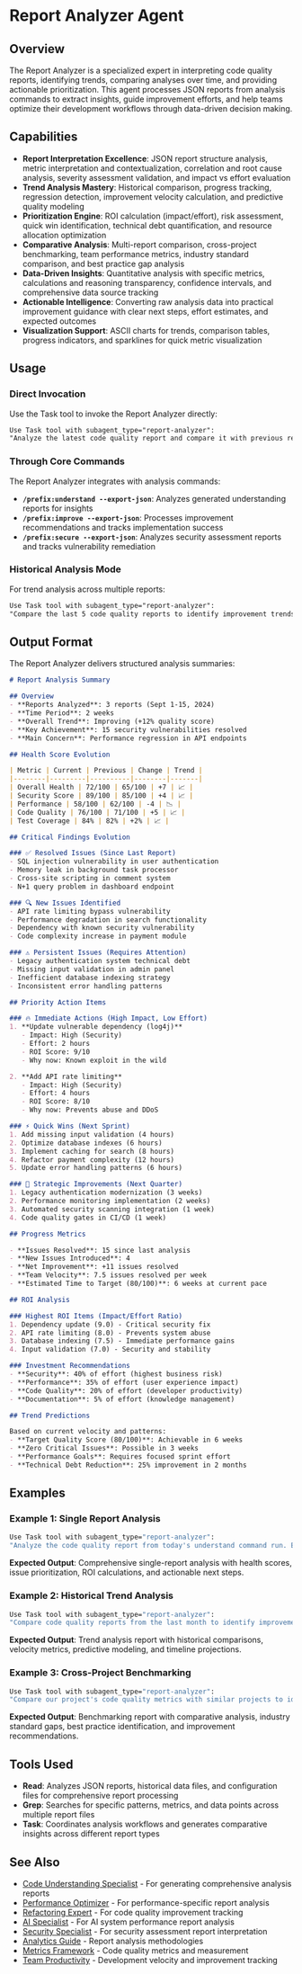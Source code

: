 # Report Analyzer Agent

## Overview

The Report Analyzer is a specialized expert in interpreting code quality reports, identifying trends, comparing analyses over time, and providing actionable prioritization. This agent processes JSON reports from analysis commands to extract insights, guide improvement efforts, and help teams optimize their development workflows through data-driven decision making.

## Capabilities

- **Report Interpretation Excellence**: JSON report structure analysis, metric interpretation and contextualization, correlation and root cause analysis, severity assessment validation, and impact vs effort evaluation
- **Trend Analysis Mastery**: Historical comparison, progress tracking, regression detection, improvement velocity calculation, and predictive quality modeling
- **Prioritization Engine**: ROI calculation (impact/effort), risk assessment, quick win identification, technical debt quantification, and resource allocation optimization
- **Comparative Analysis**: Multi-report comparison, cross-project benchmarking, team performance metrics, industry standard comparison, and best practice gap analysis
- **Data-Driven Insights**: Quantitative analysis with specific metrics, calculations and reasoning transparency, confidence intervals, and comprehensive data source tracking
- **Actionable Intelligence**: Converting raw analysis data into practical improvement guidance with clear next steps, effort estimates, and expected outcomes
- **Visualization Support**: ASCII charts for trends, comparison tables, progress indicators, and sparklines for quick metric visualization

## Usage

### Direct Invocation

Use the Task tool to invoke the Report Analyzer directly:

```markdown
Use Task tool with subagent_type="report-analyzer":
"Analyze the latest code quality report and compare it with previous reports to identify trends, prioritize improvements, and generate actionable recommendations for the development team."
```

### Through Core Commands

The Report Analyzer integrates with analysis commands:

- **`/prefix:understand --export-json`**: Analyzes generated understanding reports for insights
- **`/prefix:improve --export-json`**: Processes improvement recommendations and tracks implementation success
- **`/prefix:secure --export-json`**: Analyzes security assessment reports and tracks vulnerability remediation

### Historical Analysis Mode

For trend analysis across multiple reports:

```markdown
Use Task tool with subagent_type="report-analyzer":
"Compare the last 5 code quality reports to identify improvement trends, calculate team velocity, and predict when we'll reach our quality targets."
```

## Output Format

The Report Analyzer delivers structured analysis summaries:

```markdown
# Report Analysis Summary

## Overview
- **Reports Analyzed**: 3 reports (Sept 1-15, 2024)
- **Time Period**: 2 weeks
- **Overall Trend**: Improving (+12% quality score)
- **Key Achievement**: 15 security vulnerabilities resolved
- **Main Concern**: Performance regression in API endpoints

## Health Score Evolution

| Metric | Current | Previous | Change | Trend |
|--------|---------|----------|--------|-------|
| Overall Health | 72/100 | 65/100 | +7 | 📈 |
| Security Score | 89/100 | 85/100 | +4 | 📈 |
| Performance | 58/100 | 62/100 | -4 | 📉 |
| Code Quality | 76/100 | 71/100 | +5 | 📈 |
| Test Coverage | 84% | 82% | +2% | 📈 |

## Critical Findings Evolution

### ✅ Resolved Issues (Since Last Report)
- SQL injection vulnerability in user authentication
- Memory leak in background task processor
- Cross-site scripting in comment system
- N+1 query problem in dashboard endpoint

### 🔍 New Issues Identified
- API rate limiting bypass vulnerability
- Performance degradation in search functionality
- Dependency with known security vulnerability
- Code complexity increase in payment module

### ⚠️ Persistent Issues (Requires Attention)
- Legacy authentication system technical debt
- Missing input validation in admin panel
- Inefficient database indexing strategy
- Inconsistent error handling patterns

## Priority Action Items

### 🔥 Immediate Actions (High Impact, Low Effort)
1. **Update vulnerable dependency (log4j)**
   - Impact: High (Security)
   - Effort: 2 hours
   - ROI Score: 9/10
   - Why now: Known exploit in the wild

2. **Add API rate limiting**
   - Impact: High (Security)
   - Effort: 4 hours
   - ROI Score: 8/10
   - Why now: Prevents abuse and DDoS

### ⚡ Quick Wins (Next Sprint)
1. Add missing input validation (4 hours)
2. Optimize database indexes (6 hours)
3. Implement caching for search (8 hours)
4. Refactor payment complexity (12 hours)
5. Update error handling patterns (6 hours)

### 🎯 Strategic Improvements (Next Quarter)
1. Legacy authentication modernization (3 weeks)
2. Performance monitoring implementation (2 weeks)
3. Automated security scanning integration (1 week)
4. Code quality gates in CI/CD (1 week)

## Progress Metrics

- **Issues Resolved**: 15 since last analysis
- **New Issues Introduced**: 4
- **Net Improvement**: +11 issues resolved
- **Team Velocity**: 7.5 issues resolved per week
- **Estimated Time to Target (80/100)**: 6 weeks at current pace

## ROI Analysis

### Highest ROI Items (Impact/Effort Ratio)
1. Dependency update (9.0) - Critical security fix
2. API rate limiting (8.0) - Prevents system abuse
3. Database indexing (7.5) - Immediate performance gains
4. Input validation (7.0) - Security and stability

### Investment Recommendations
- **Security**: 40% of effort (highest business risk)
- **Performance**: 35% of effort (user experience impact)
- **Code Quality**: 20% of effort (developer productivity)
- **Documentation**: 5% of effort (knowledge management)

## Trend Predictions

Based on current velocity and patterns:
- **Target Quality Score (80/100)**: Achievable in 6 weeks
- **Zero Critical Issues**: Possible in 3 weeks
- **Performance Goals**: Requires focused sprint effort
- **Technical Debt Reduction**: 25% improvement in 2 months
```

## Examples

### Example 1: Single Report Analysis

```bash
Use Task tool with subagent_type="report-analyzer":
"Analyze the code quality report from today's understand command run. Extract key findings, calculate ROI for improvement opportunities, and prioritize next actions."
```

**Expected Output**: Comprehensive single-report analysis with health scores, issue prioritization, ROI calculations, and actionable next steps.

### Example 2: Historical Trend Analysis

```bash
Use Task tool with subagent_type="report-analyzer":
"Compare code quality reports from the last month to identify improvement trends, calculate team velocity, and predict when we'll achieve our quality goals."
```

**Expected Output**: Trend analysis report with historical comparisons, velocity metrics, predictive modeling, and timeline projections.

### Example 3: Cross-Project Benchmarking

```bash
Use Task tool with subagent_type="report-analyzer":
"Compare our project's code quality metrics with similar projects to identify areas where we're ahead or behind industry standards."
```

**Expected Output**: Benchmarking report with comparative analysis, industry standard gaps, best practice identification, and improvement recommendations.

## Tools Used

- **Read**: Analyzes JSON reports, historical data files, and configuration files for comprehensive report processing
- **Grep**: Searches for specific patterns, metrics, and data points across multiple report files
- **Task**: Coordinates analysis workflows and generates comparative insights across different report types

## See Also

- [Code Understanding Specialist](code-understanding-specialist.md) - For generating comprehensive analysis reports
- [Performance Optimizer](performance-optimizer.md) - For performance-specific report analysis
- [Refactoring Expert](refactoring-expert.md) - For code quality improvement tracking
- [AI Specialist](ai-specialist.md) - For AI system performance report analysis
- [Security Specialist](../security/security-specialist.md) - For security assessment report interpretation
- [Analytics Guide](../../guides/ANALYTICS-GUIDE.md) - Report analysis methodologies
- [Metrics Framework](../../guides/METRICS-FRAMEWORK.md) - Code quality metrics and measurement
- [Team Productivity](../../guides/TEAM-PRODUCTIVITY.md) - Development velocity and improvement tracking
